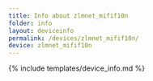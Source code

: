 ```yaml
---
title: Info about zlmnet_mifif10n
folder: info
layout: deviceinfo
permalink: /devices/zlmnet_mifif10n/
device: zlmnet_mifif10n
---
```

{% include templates/device_info.md %}
